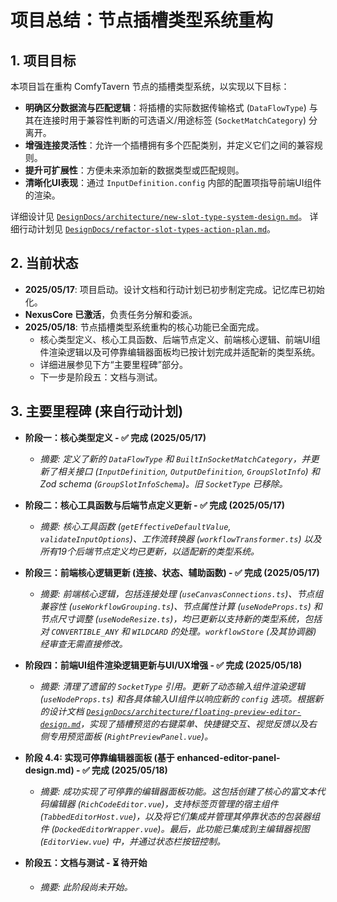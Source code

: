 # 项目总结：节点插槽类型系统重构

## 1. 项目目标

本项目旨在重构 ComfyTavern 节点的插槽类型系统，以实现以下目标：

- **明确区分数据流与匹配逻辑**：将插槽的实际数据传输格式 (`DataFlowType`) 与其在连接时用于兼容性判断的可选语义/用途标签 (`SocketMatchCategory`) 分离开。
- **增强连接灵活性**：允许一个插槽拥有多个匹配类别，并定义它们之间的兼容规则。
- **提升可扩展性**：方便未来添加新的数据类型或匹配规则。
- **清晰化UI表现**：通过 `InputDefinition.config` 内部的配置项指导前端UI组件的渲染。

详细设计见 [`DesignDocs/architecture/new-slot-type-system-design.md`](../DesignDocs/architecture/new-slot-type-system-design.md)。
详细行动计划见 [`DesignDocs/refactor-slot-types-action-plan.md`](../DesignDocs/refactor-slot-types-action-plan.md)。

## 2. 当前状态

- **2025/05/17**: 项目启动。设计文档和行动计划已初步制定完成。记忆库已初始化。
- **NexusCore 已激活**，负责任务分解和委派。
- **2025/05/18**: 节点插槽类型系统重构的核心功能已全面完成。
    - 核心类型定义、核心工具函数、后端节点定义、前端核心逻辑、前端UI组件渲染逻辑以及可停靠编辑器面板均已按计划完成并适配新的类型系统。
    - 详细进展参见下方“主要里程碑”部分。
    - 下一步是阶段五：文档与测试。

## 3. 主要里程碑 (来自行动计划)

- **阶段一：核心类型定义 - ✅ 完成 (2025/05/17)**
  - *摘要: 定义了新的 `DataFlowType` 和 `BuiltInSocketMatchCategory`，并更新了相关接口 (`InputDefinition`, `OutputDefinition`, `GroupSlotInfo`) 和 Zod schema (`GroupSlotInfoSchema`)。旧 `SocketType` 已移除。*

- **阶段二：核心工具函数与后端节点定义更新 - ✅ 完成 (2025/05/17)**
  - *摘要: 核心工具函数 (`getEffectiveDefaultValue`, `validateInputOptions`)、工作流转换器 (`workflowTransformer.ts`) 以及所有19个后端节点定义均已更新，以适配新的类型系统。*

- **阶段三：前端核心逻辑更新 (连接、状态、辅助函数) - ✅ 完成 (2025/05/17)**
  - *摘要: 前端核心逻辑，包括连接处理 (`useCanvasConnections.ts`)、节点组兼容性 (`useWorkflowGrouping.ts`)、节点属性计算 (`useNodeProps.ts`) 和节点尺寸调整 (`useNodeResize.ts`)，均已更新以支持新的类型系统，包括对 `CONVERTIBLE_ANY` 和 `WILDCARD` 的处理。`workflowStore` (及其协调器) 经审查无需直接修改。*

- **阶段四：前端UI组件渲染逻辑更新与UI/UX增强 - ✅ 完成 (2025/05/18)**
  - *摘要: 清理了遗留的 `SocketType` 引用。更新了动态输入组件渲染逻辑 (`useNodeProps.ts`) 和各具体输入UI组件以响应新的 `config` 选项。根据新的设计文档 [`DesignDocs/architecture/floating-preview-editor-design.md`](../DesignDocs/architecture/floating-preview-editor-design.md)，实现了插槽预览的右键菜单、快捷键交互、视觉反馈以及右侧专用预览面板 (`RightPreviewPanel.vue`)。*

- **阶段 4.4: 实现可停靠编辑器面板 (基于 enhanced-editor-panel-design.md) - ✅ 完成 (2025/05/18)**
  - *摘要: 成功实现了可停靠的编辑器面板功能。这包括创建了核心的富文本代码编辑器 (`RichCodeEditor.vue`)，支持标签页管理的宿主组件 (`TabbedEditorHost.vue`)，以及将它们集成并管理其停靠状态的包装器组件 (`DockedEditorWrapper.vue`)。最后，此功能已集成到主编辑器视图 (`EditorView.vue`) 中，并通过状态栏按钮控制。*

- **阶段五：文档与测试 - ⏳ 待开始**
  - *摘要: 此阶段尚未开始。*
